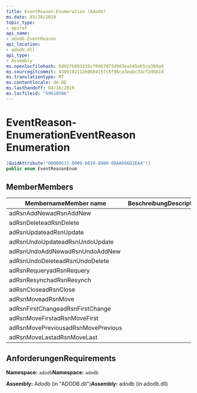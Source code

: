```yaml
---
title: EventReason-Enumeration (Adodb)
ms.date: 03/28/2019
topic_type:
- apiref
api_name:
- adodb.EventReason
api_location:
- adodb.dll
api_type:
- Assembly
ms.openlocfilehash: 0d02fb683335cf0db7d73d9d3ea545e65ca384a9
ms.sourcegitcommit: 438919211260bb415fc8f96ca3eabc33cf2d681d
ms.translationtype: MT
ms.contentlocale: de-DE
ms.lasthandoff: 04/16/2019
ms.locfileid: "59610586"
---
```

# <a name="eventreason-enumeration"></a><span data-ttu-id="ab8f2-102">EventReason-Enumeration</span><span class="sxs-lookup"><span data-stu-id="ab8f2-102">EventReason Enumeration</span></span>

```csharp
[GuidAttribute("00000531-0000-0010-8000-00AA006D2EA4")]
public enum EventReasonEnum
```

## <a name="members"></a><span data-ttu-id="ab8f2-103">Member</span><span class="sxs-lookup"><span data-stu-id="ab8f2-103">Members</span></span>

| <span data-ttu-id="ab8f2-104">Membername</span><span class="sxs-lookup"><span data-stu-id="ab8f2-104">Member name</span></span>  | <span data-ttu-id="ab8f2-105">Beschreibung</span><span class="sxs-lookup"><span data-stu-id="ab8f2-105">Description</span></span>  |
|---|---|
|<span data-ttu-id="ab8f2-106">adRsnAddNew</span><span class="sxs-lookup"><span data-stu-id="ab8f2-106">adRsnAddNew</span></span>  |   |
|<span data-ttu-id="ab8f2-107">adRsnDelete</span><span class="sxs-lookup"><span data-stu-id="ab8f2-107">adRsnDelete</span></span>  |   |
|<span data-ttu-id="ab8f2-108">adRsnUpdate</span><span class="sxs-lookup"><span data-stu-id="ab8f2-108">adRsnUpdate</span></span>  |   |
|<span data-ttu-id="ab8f2-109">adRsnUndoUpdate</span><span class="sxs-lookup"><span data-stu-id="ab8f2-109">adRsnUndoUpdate</span></span>  |   |
|<span data-ttu-id="ab8f2-110">adRsnUndoAddNew</span><span class="sxs-lookup"><span data-stu-id="ab8f2-110">adRsnUndoAddNew</span></span>  |   |
|<span data-ttu-id="ab8f2-111">adRsnUndoDelete</span><span class="sxs-lookup"><span data-stu-id="ab8f2-111">adRsnUndoDelete</span></span>  |   |
|<span data-ttu-id="ab8f2-112">adRsnRequery</span><span class="sxs-lookup"><span data-stu-id="ab8f2-112">adRsnRequery</span></span>  |   |
|<span data-ttu-id="ab8f2-113">adRsnResynch</span><span class="sxs-lookup"><span data-stu-id="ab8f2-113">adRsnResynch</span></span>  |   |
| <span data-ttu-id="ab8f2-114">adRsnClose</span><span class="sxs-lookup"><span data-stu-id="ab8f2-114">adRsnClose</span></span>  |   |
| <span data-ttu-id="ab8f2-115">adRsnMove</span><span class="sxs-lookup"><span data-stu-id="ab8f2-115">adRsnMove</span></span>  |   |
| <span data-ttu-id="ab8f2-116">adRsnFirstChange</span><span class="sxs-lookup"><span data-stu-id="ab8f2-116">adRsnFirstChange</span></span>  |   |
| <span data-ttu-id="ab8f2-117">adRsnMoveFirst</span><span class="sxs-lookup"><span data-stu-id="ab8f2-117">adRsnMoveFirst</span></span>  |   |
| <span data-ttu-id="ab8f2-118">adRsnMovePrevious</span><span class="sxs-lookup"><span data-stu-id="ab8f2-118">adRsnMovePrevious</span></span>  |   |
| <span data-ttu-id="ab8f2-119">adRsnMoveLast</span><span class="sxs-lookup"><span data-stu-id="ab8f2-119">adRsnMoveLast</span></span>  |   |

## <a name="requirements"></a><span data-ttu-id="ab8f2-120">Anforderungen</span><span class="sxs-lookup"><span data-stu-id="ab8f2-120">Requirements</span></span>

<span data-ttu-id="ab8f2-121">**Namespace:** `adodb`</span><span class="sxs-lookup"><span data-stu-id="ab8f2-121">**Namespace:** `adodb`</span></span>

<span data-ttu-id="ab8f2-122">**Assembly:** Adodb (in "ADODB.dll")</span><span class="sxs-lookup"><span data-stu-id="ab8f2-122">**Assembly:** adodb (in adodb.dll)</span></span>
